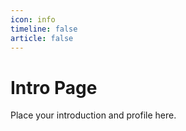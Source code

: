 ```yaml
---
icon: info
timeline: false
article: false
---
```


# Intro Page

Place your introduction and profile here.
